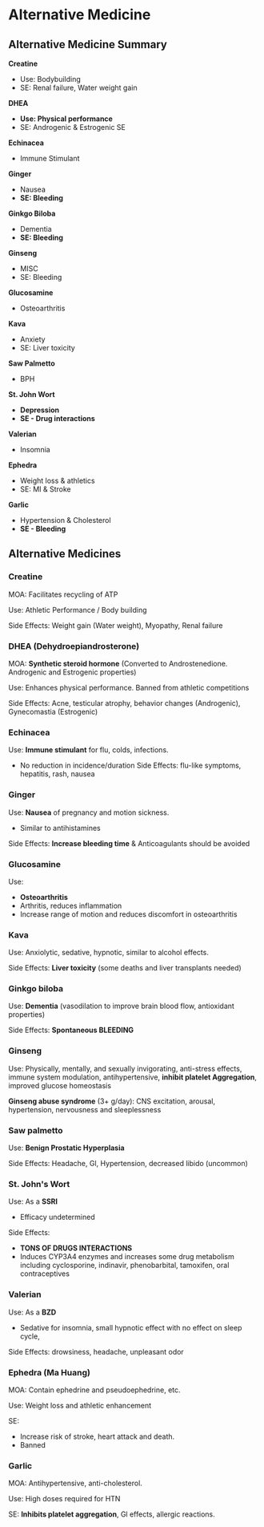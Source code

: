 # Alternative Medicine
<!-- toc -->
## Alternative Medicine Summary
**Creatine**
* Use: Bodybuilding
* SE: Renal failure, Water weight gain

**DHEA**
* **Use: Physical performance**
* SE: Androgenic & Estrogenic SE

**Echinacea**
* Immune Stimulant

**Ginger**
* Nausea
* **SE: Bleeding**

**Ginkgo Biloba**
* Dementia
* **SE: Bleeding**

**Ginseng**
* MISC
* SE: Bleeding

**Glucosamine**
* Osteoarthritis

**Kava**
* Anxiety
* SE: Liver toxicity

**Saw Palmetto**
* BPH

**St. John Wort**
* **Depression**
* **SE - Drug interactions**

**Valerian**
* Insomnia

**Ephedra**
* Weight loss & athletics
* SE: MI & Stroke

**Garlic**
* Hypertension & Cholesterol
* **SE - Bleeding**

## Alternative Medicines
### Creatine
MOA: Facilitates recycling of ATP

Use: Athletic Performance / Body building

Side Effects: Weight gain (Water weight), Myopathy, Renal failure

### DHEA (Dehydroepiandrosterone)
MOA: **Synthetic steroid hormone** (Converted to Androstenedione. Androgenic and Estrogenic properties)

Use: Enhances physical performance. Banned from athletic competitions

Side Effects: Acne, testicular atrophy, behavior changes (Androgenic), Gynecomastia (Estrogenic)

### Echinacea
Use: **Immune stimulant** for flu, colds, infections.
* No reduction in incidence/duration Side Effects: flu-like symptoms, hepatitis, rash, nausea

### Ginger
Use: **Nausea** of pregnancy and motion sickness.
* Similar to antihistamines

Side Effects: **Increase bleeding time** & Anticoagulants should be avoided

### Glucosamine
Use:
* **Osteoarthritis**
* Arthritis, reduces inflammation
* Increase range of motion and reduces discomfort in osteoarthritis

### Kava
Use: Anxiolytic, sedative, hypnotic, similar to alcohol effects.

Side Effects: **Liver toxicity** (some deaths and liver transplants needed)

### Ginkgo biloba
Use: **Dementia** (vasodilation to improve brain blood flow, antioxidant properties)

Side Effects: **Spontaneous BLEEDING**

### Ginseng
Use: Physically, mentally, and sexually invigorating, anti-stress effects,
immune system modulation, antihypertensive, **inhibit platelet Aggregation**, improved glucose homeostasis

**Ginseng abuse syndrome** (3+ g/day): CNS excitation, arousal,
hypertension, nervousness and sleeplessness

### Saw palmetto
Use: **Benign Prostatic Hyperplasia**

Side Effects: Headache, Gl, Hypertension, decreased libido (uncommon)

### St. John's Wort
Use: As a **SSRI**
* Efficacy undetermined

Side Effects:
* **TONS OF DRUGS INTERACTIONS**
* Induces CYP3A4 enzymes and increases some drug metabolism including cyclosporine,
indinavir, phenobarbital, tamoxifen, oral contraceptives

### Valerian
Use: As a **BZD**
* Sedative for insomnia, small hypnotic effect with no effect on sleep cycle,

Side Effects: drowsiness, headache, unpleasant odor

### Ephedra (Ma Huang)
MOA: Contain ephedrine and pseudoephedrine, etc.

Use: Weight loss and athletic enhancement

SE:
* Increase risk of stroke, heart attack and death.
* Banned

### Garlic
MOA: Antihypertensive, anti-cholesterol.

Use: High doses required for HTN

SE: **Inhibits platelet aggregation**, Gl effects, allergic reactions.
